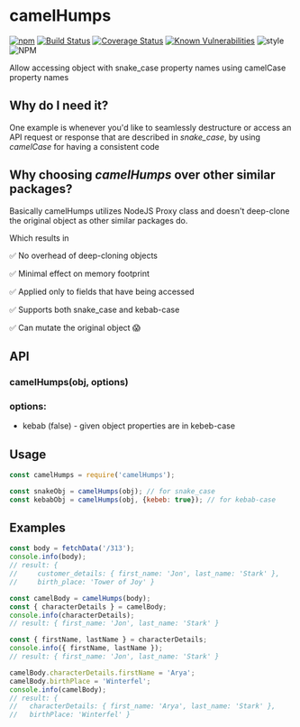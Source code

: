 # camelHumps

[![npm](https://img.shields.io/npm/v/camel-humps.svg)](https://www.npmjs.com/package/camel-humps)
[![Build Status](https://travis-ci.org/Zooz/camelHumps.svg?branch=master)](https://travis-ci.org/Zooz/camelHumps)
[![Coverage Status](https://coveralls.io/repos/github/Zooz/camelHumps/badge.svg?branch=master)](https://coveralls.io/github/Zooz/camelHumps?branch=master)
[![Known Vulnerabilities](https://img.shields.io/snyk/vulnerabilities/github/Zooz/camelHumps.svg)](https://snyk.io/test/github/Zooz/camelHumps?targetFile=package.json)
![style](https://img.shields.io/badge/code%20style-airbnb-ff5a5f.svg)
![NPM](https://img.shields.io/npm/l/camel-humps.svg)

Allow accessing object with snake_case property names using camelCase property names

## Why do I need it?
One example is whenever you'd like to seamlessly destructure or access an API request or response that are described in _snake_case_,
by using _camelCase_ for having a consistent code

## Why choosing _camelHumps_ over other similar packages?
Basically camelHumps utilizes NodeJS Proxy class and doesn't deep-clone the original object as other similar packages do.

Which results in

:white_check_mark:
No overhead of deep-cloning objects

:white_check_mark:
Minimal effect on memory footprint

:white_check_mark:
Applied only to fields that have being accessed

:white_check_mark:
Supports both snake_case and kebab-case

:white_check_mark:
Can mutate the original object 
:scream:

## API
### camelHumps(obj, options)

### options:
- kebab (false) - given object properties are in kebeb-case

## Usage
```js
const camelHumps = require('camelHumps');
```

```js
const snakeObj = camelHumps(obj); // for snake_case
const kebabObj = camelHumps(obj, {kebeb: true}); // for kebab-case
```

## Examples
```js
const body = fetchData('/313');
console.info(body);
// result: { 
//     customer_details: { first_name: 'Jon', last_name: 'Stark' },
//     birth_place: 'Tower of Joy' }

const camelBody = camelHumps(body);
const { characterDetails } = camelBody;
console.info(characterDetails);
// result: { first_name: 'Jon', last_name: 'Stark' }

const { firstName, lastName } = characterDetails;
console.info({ firstName, lastName });
// result: { first_name: 'Jon', last_name: 'Stark' }

camelBody.characterDetails.firstName = 'Arya';
camelBody.birthPlace = 'Winterfel';
console.info(camelBody);
// result: {
//   characterDetails: { first_name: 'Arya', last_name: 'Stark' },
//   birthPlace: 'Winterfel' }
```